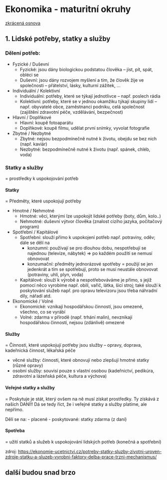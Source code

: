 # Ekonomika - maturitní okruhy

[zkrácená osnova](./osnova/)

## 1. Lidské potřeby, statky a služby

### Dělení potřeb:
- Fyzické / Duševní
    - Fyzické: jsou dány biologickou podstatou člověka – jíst, pít, spát, obléci se
    - Duševní: jsou dány rozvojem myšlení a tím, že člověk žije ve společnosti – přátelství, lásky, kulturní zážitek, ...
- Individuální / Kolektivní
    - Individuální: potřeby, které se týkají jednotlivce – např. poslech rádia
    - Kolektivní: potřeby, které se v jednou okamžiku týkají skupiny lidí – např. obyvatelé obce, zaměstnanci podniku, celá společnost (zajištění zdravotní péče, vzdělávání, bezpečnost)
- Hlavní / Doplňkové
    - Hlavní: koupě fotoaparátu
    - Doplňkové: koupě filmu, udělat první snímky, vyvolat fotografie
- Zbytné / Nezbytné
    - Zbytné: nejsou bezpodmínečně nutné k životu, obejdu se bez nich (např. kaviár)
    - Nezbytné: bezpodmínečně nutné k životu (např. spánek, chléb, voda)

### Statky a služby
= prostředky k uspokojování potřeb

#### Statky
= Předměty, které uspokojují potřeby

- Hmotné / Nehmotné
    - Hmotné: věci, kterými lze uspokojit lidské potřeby (boty, dům, kolo..)
    - Nehmotné: duševní výtvor člověka (znalost cizího jazyka, počítačový program)
- Spotřební / Kapitálové
    - Spotřební: slouží přímo k uspokojení potřeb např. potraviny, oděv; dále se dělí na
        - konzumní: používají se pro dlouhou dobu, nespotřebují se najednou (televize, nábytek) => po každém použití se nemusí obnovovat
        - konzumační: předměty jednorázové spotřeby = použijí se jen jedenkrát a tím se spotřebují, proto se musí neustále obnovovat (potraviny, uhlí, plyn, voda)
    - Kapitálové: slouží k výrobě a nespotřebováváme je přímo, s jejíž pomocí něco vyrobíme např. obilí, vařič, látka, šicí stroj; také slouží k poskytování služeb např. pro opravu televizoru jsou třeba náhradní díly, nářadí atd.
- Ekonomické / Volné
    - Ekonomické: vznikají hospodářskou činností, jsou omezené, všechno, co se vyrábí
    - Volné: zdarma v přírodě (např. trhání malin), nevznikají hospodářskou činností, nejsou (zdánlivě) omezené

#### Služby
= Činnosti, které uspokojují potřeby jsou služby – opravy, doprava, kadeřnická činnost, lékařská péče

- věcné služby: činnosti, které obnovují nebo zlepšují hmotné statky (různé opravy)
- osobní služby: souvisí pouze s vlastní osobou (kadeřnictví, pedikúra, zdravotní a lázeňská péče, kultura a výchova)

#### Veřejné statky a služby
= Poskytuje je stát, který ovšem na ně musí získat prostředky. Ty získává z našich DANÍ!! Dá se tedy říct, že i veřejné statky a služby platíme, ale nepřímo.

Dělí se na:
    - placené
    - poskytované: statky zdarma (z daní)

#### Spotřeba
= užití statků a služeb k uspokojování lidských potřeb (konečná a spotřební)

zdroj: https://ekonomie-ucetnictvi.cz/potreby-statky-sluzby-zivotni-uroven-zdroje-statku-a-sluzeb-vyrobni-faktory-delba-prace-trzni-mechanismus/

## další budou snad brzo
